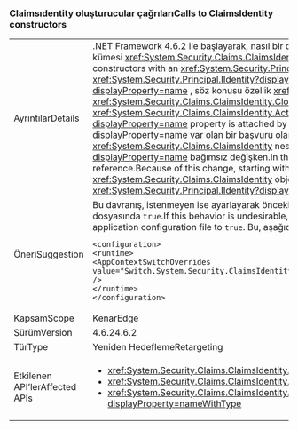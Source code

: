 ### <a name="calls-to-claimsidentity-constructors"></a><span data-ttu-id="d8b91-101">Claimsıdentity oluşturucular çağrıları</span><span class="sxs-lookup"><span data-stu-id="d8b91-101">Calls to ClaimsIdentity constructors</span></span>

|   |   |
|---|---|
|<span data-ttu-id="d8b91-102">Ayrıntılar</span><span class="sxs-lookup"><span data-stu-id="d8b91-102">Details</span></span>|<span data-ttu-id="d8b91-103">.NET Framework 4.6.2 ile başlayarak, nasıl bir değişiklik olduğunda <xref:System.Security.Claims.ClaimsIdentity> oluşturucularla bir <xref:System.Security.Principal.IIdentity?displayProperty=name> parametre kümesi <xref:System.Security.Claims.ClaimsIdentity.Actor?displayProperty=name> özelliği.</span><span class="sxs-lookup"><span data-stu-id="d8b91-103">Starting with the .NET Framework 4.6.2, there is a change in how <xref:System.Security.Claims.ClaimsIdentity> constructors with an <xref:System.Security.Principal.IIdentity?displayProperty=name> parameter set the <xref:System.Security.Claims.ClaimsIdentity.Actor?displayProperty=name> property.</span></span> <span data-ttu-id="d8b91-104">Varsa <xref:System.Security.Principal.IIdentity?displayProperty=name> bağımsız değişkeni bir <xref:System.Security.Claims.ClaimsIdentity> nesnesi ve <xref:System.Security.Claims.ClaimsIdentity.Actor?displayProperty=name> , söz konusu özellik <xref:System.Security.Claims.ClaimsIdentity> nesne değil <code>null</code>, <xref:System.Security.Claims.ClaimsIdentity.Actor?displayProperty=name> özelliği kullanılarak bağlı <xref:System.Security.Claims.ClaimsIdentity.Clone> yöntemi.</span><span class="sxs-lookup"><span data-stu-id="d8b91-104">If the <xref:System.Security.Principal.IIdentity?displayProperty=name> argument is a <xref:System.Security.Claims.ClaimsIdentity> object, and the <xref:System.Security.Claims.ClaimsIdentity.Actor?displayProperty=name> property of that <xref:System.Security.Claims.ClaimsIdentity> object is not <code>null</code>, the <xref:System.Security.Claims.ClaimsIdentity.Actor?displayProperty=name> property is attached by using the <xref:System.Security.Claims.ClaimsIdentity.Clone> method.</span></span> <span data-ttu-id="d8b91-105">Framework 4.6.1 ve önceki sürümlerinde, <xref:System.Security.Claims.ClaimsIdentity.Actor?displayProperty=name> var olan bir başvuru olarak ekli özellik. .NET Framework 4.6.2, ile başlayarak, bu değişiklik nedeniyle <xref:System.Security.Claims.ClaimsIdentity.Actor?displayProperty=name> yeni özellik <xref:System.Security.Claims.ClaimsIdentity> nesnesi eşit değil <xref:System.Security.Claims.ClaimsIdentity.Actor?displayProperty=name> oluşturucunun özelliği <xref:System.Security.Principal.IIdentity?displayProperty=name> bağımsız değişken.</span><span class="sxs-lookup"><span data-stu-id="d8b91-105">In the Framework 4.6.1 and earlier versions, the <xref:System.Security.Claims.ClaimsIdentity.Actor?displayProperty=name> property is attached as an existing reference.Because of this change, starting with the .NET Framework 4.6.2, the <xref:System.Security.Claims.ClaimsIdentity.Actor?displayProperty=name> property of the new <xref:System.Security.Claims.ClaimsIdentity> object is not equal to the <xref:System.Security.Claims.ClaimsIdentity.Actor?displayProperty=name> property of the constructor's <xref:System.Security.Principal.IIdentity?displayProperty=name> argument.</span></span> <span data-ttu-id="d8b91-106">.NET Framework 4.6.1 ve önceki sürümlerinde eşittir.</span><span class="sxs-lookup"><span data-stu-id="d8b91-106">In the .NET Framework 4.6.1 and earlier versions, it is equal.</span></span>|
|<span data-ttu-id="d8b91-107">Öneri</span><span class="sxs-lookup"><span data-stu-id="d8b91-107">Suggestion</span></span>|<span data-ttu-id="d8b91-108">Bu davranış, istenmeyen ise ayarlayarak önceki davranış geri yükleyebilirsiniz <code>Switch.System.Security.ClaimsIdentity.SetActorAsReferenceWhenCopyingClaimsIdentity</code> geçiş yapmak için uygulama yapılandırma dosyasında <code>true</code>.</span><span class="sxs-lookup"><span data-stu-id="d8b91-108">If this behavior is undesirable, you can restore the previous behavior by setting the <code>Switch.System.Security.ClaimsIdentity.SetActorAsReferenceWhenCopyingClaimsIdentity</code> switch in your application configuration file to <code>true</code>.</span></span> <span data-ttu-id="d8b91-109">Bu, aşağıdaki eklemenizi gerektirir <code>&lt;runtime&gt;</code> bölümü web.config dosyanızın:</span><span class="sxs-lookup"><span data-stu-id="d8b91-109">This requires that you add the following to the <code>&lt;runtime&gt;</code> section of your web.config file:</span></span><pre><code class="lang-xml">&lt;configuration&gt;&#13;&#10;&lt;runtime&gt;&#13;&#10;&lt;AppContextSwitchOverrides value=&quot;Switch.System.Security.ClaimsIdentity.SetActorAsReferenceWhenCopyingClaimsIdentity=true&quot; /&gt;&#13;&#10;&lt;/runtime&gt;&#13;&#10;&lt;/configuration&gt;&#13;&#10;</code></pre>|
|<span data-ttu-id="d8b91-110">Kapsam</span><span class="sxs-lookup"><span data-stu-id="d8b91-110">Scope</span></span>|<span data-ttu-id="d8b91-111">Kenar</span><span class="sxs-lookup"><span data-stu-id="d8b91-111">Edge</span></span>|
|<span data-ttu-id="d8b91-112">Sürüm</span><span class="sxs-lookup"><span data-stu-id="d8b91-112">Version</span></span>|<span data-ttu-id="d8b91-113">4.6.2</span><span class="sxs-lookup"><span data-stu-id="d8b91-113">4.6.2</span></span>|
|<span data-ttu-id="d8b91-114">Tür</span><span class="sxs-lookup"><span data-stu-id="d8b91-114">Type</span></span>|<span data-ttu-id="d8b91-115">Yeniden Hedefleme</span><span class="sxs-lookup"><span data-stu-id="d8b91-115">Retargeting</span></span>|
|<span data-ttu-id="d8b91-116">Etkilenen API’ler</span><span class="sxs-lookup"><span data-stu-id="d8b91-116">Affected APIs</span></span>|<ul><li><xref:System.Security.Claims.ClaimsIdentity.%23ctor(System.Security.Principal.IIdentity)?displayProperty=nameWithType></li><li><xref:System.Security.Claims.ClaimsIdentity.%23ctor(System.Security.Principal.IIdentity,System.Collections.Generic.IEnumerable{System.Security.Claims.Claim})?displayProperty=nameWithType></li><li><xref:System.Security.Claims.ClaimsIdentity.%23ctor(System.Security.Principal.IIdentity,System.Collections.Generic.IEnumerable{System.Security.Claims.Claim},System.String,System.String,System.String)?displayProperty=nameWithType></li></ul>|

